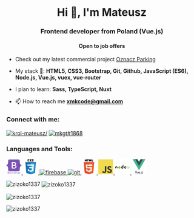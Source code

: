 <h1 align="center">Hi 👋, I'm Mateusz</h1>
<h3 align="center">Frontend developer from Poland (Vue.js)</h3> 
<h4 align="center">Open to job offers</h4> 
 

- Check out my latest commercial project [Oznacz Parking](https://oznaczparking.pl/)

- My stack 🔨: **HTML5, CSS3, Bootstrap, Git, Github, JavaScript (ES6), Node.js, Vue.js, vuex, vue-router**

- I plan to learn: **Sass, TypeScript, Nuxt**

- 📫 How to reach me **xmkcode@gmail.com**

<h3 align="left">Connect with me:</h3>
<p align="left">
<a href="https://linkedin.com/in/krol-mateusz/" target="blank"><img align="center" src="https://raw.githubusercontent.com/rahuldkjain/github-profile-readme-generator/master/src/images/icons/Social/linked-in-alt.svg" alt="krol-mateusz/" height="30" width="40" /></a>
<a href="https://discord.gg/mkgt#1868" target="blank"><img align="center" src="https://raw.githubusercontent.com/rahuldkjain/github-profile-readme-generator/master/src/images/icons/Social/discord.svg" alt="mkgt#1868" height="30" width="40" /></a>
</p>

<h3 align="left">Languages and Tools:</h3>
<p align="left"> <a href="https://getbootstrap.com" target="_blank" rel="noreferrer"> <img src="https://raw.githubusercontent.com/devicons/devicon/master/icons/bootstrap/bootstrap-plain-wordmark.svg" alt="bootstrap" width="40" height="40"/> </a> <a href="https://www.w3schools.com/css/" target="_blank" rel="noreferrer"> <img src="https://raw.githubusercontent.com/devicons/devicon/master/icons/css3/css3-original-wordmark.svg" alt="css3" width="40" height="40"/> </a> <a href="https://firebase.google.com/" target="_blank" rel="noreferrer"> <img src="https://www.vectorlogo.zone/logos/firebase/firebase-icon.svg" alt="firebase" width="40" height="40"/> </a> <a href="https://git-scm.com/" target="_blank" rel="noreferrer"> <img src="https://www.vectorlogo.zone/logos/git-scm/git-scm-icon.svg" alt="git" width="40" height="40"/> </a> <a href="https://www.w3.org/html/" target="_blank" rel="noreferrer"> <img src="https://raw.githubusercontent.com/devicons/devicon/master/icons/html5/html5-original-wordmark.svg" alt="html5" width="40" height="40"/> </a> <a href="https://developer.mozilla.org/en-US/docs/Web/JavaScript" target="_blank" rel="noreferrer"> <img src="https://raw.githubusercontent.com/devicons/devicon/master/icons/javascript/javascript-original.svg" alt="javascript" width="40" height="40"/> </a> <a href="https://nodejs.org" target="_blank" rel="noreferrer"> <img src="https://raw.githubusercontent.com/devicons/devicon/master/icons/nodejs/nodejs-original-wordmark.svg" alt="nodejs" width="40" height="40"/> </a> <a href="https://vuejs.org/" target="_blank" rel="noreferrer"> <img src="https://raw.githubusercontent.com/devicons/devicon/master/icons/vuejs/vuejs-original-wordmark.svg" alt="vuejs" width="40" height="40"/> </a> </p>

<p><img align="left" src="https://github-readme-stats.vercel.app/api/top-langs?username=zizoko1337&show_icons=true&locale=en&layout=compact" alt="zizoko1337" /></p>

<p>&nbsp;<img align="center" src="https://github-readme-stats.vercel.app/api?username=zizoko1337&show_icons=true&locale=en" alt="zizoko1337" /></p>

<p><img align="center" src="https://github-readme-streak-stats.herokuapp.com/?user=zizoko1337&" alt="zizoko1337" /></p>

<p align="left"> <img src="https://komarev.com/ghpvc/?username=zizoko1337&label=Profile%20views&color=0e75b6&style=flat" alt="zizoko1337" /> </p>
